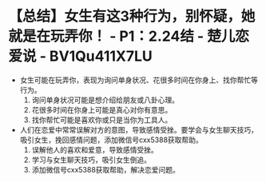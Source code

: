 # 【总结】女生有这3种行为，别怀疑，她就是在玩弄你！ - P1：2.24结 - 楚儿恋爱说 - BV1Qu411X7LU

-   女生可能在玩弄你，表现为询问单身状况、花很多时间在你身上、找你帮忙等行为。
    1.  询问单身状况可能是想介绍给朋友或八卦心理。
    2.  花很多时间在你身上可能是真心对你有意思。
    3.  找你帮忙可能是喜欢你或只是当你为工具人。
-   人们在恋爱中常常误解对方的意图，导致感情受挫。要学会与女生聊天技巧，吸引女生，挽回感情问题，添加微信号cxx5388获取帮助。
    1.  误解他人的喜欢和爱意，导致感情受挫。
    2.  学习与女生聊天技巧，吸引女生倒追。
    3.  添加微信号cxx5388获取帮助，解决恋爱问题。